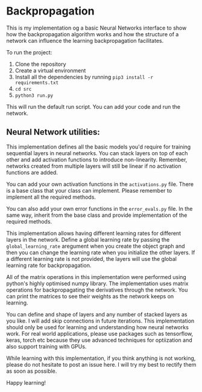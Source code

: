 # Backpropagation
This is my implementation og a basic Neural Networks interface to show how the backpropagation algorithm works and how the structure of a network can influence the learning backpropagation facilitates.

To run the project:

1) Clone the repository
2) Create a virtual environment
3) Install all the dependencies by running `pip3 install -r requirements.txt`
4) `cd src`
5) `python3 run.py`

This will run the default run script. You can add your code and run the network.

## Neural Network utilities:

This implementation defines all the basic models you'd require for training 
sequential layers in neural networks. You can stack layers on top of each other 
and add activation functions to introduce non-linearity. Remember, networks created
from multiple layers will still be linear if no activation functions are added.

You can add your own activation functions in the `activations.py` file. There is
a base class that your class can implement. Please remember to implement all the
required methods.

You can also add your own error functions in the `error_evals.py` file. In the same
way, inherit from the base class and provide implementation of the required methods.

This implementation allows having different learning rates for different layers
in the network. Define a global learning rate by passing the `global_learning_rate`
aregument when you create the object graph and then you can change the learning
rate when you initialize the other layers. If a different learning rate is not
provided, the layers will use the global learning rate for backpropagation. 

All of the matrix operations in this implementation were performed using
python's highly optimised numpy library. The implementation uses
matrix operations for backpropagating the derivatives through the network.
You can print the matrices to see their weights as the network keeps on 
learning. 

You can define and shape of layers and any number of stacked layers as you like.
I will add skip connections in future iterations. This implementation should only be
used for learning and understanding how neural networks work. For real world applications,
please use packages such as tensorflow, keras, torch etc because they use advanced 
techniques for optiization and also support training with GPUs.

While learning with this implementation, if you think anything is not working, please do
not hesitate to post an issue here. I will try my best to rectify them as soon as possible.

Happy learning!
